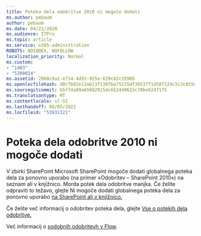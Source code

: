 ```yaml
---
title: Poteka dela odobritve 2010 ni mogoče dodati
ms.author: pebaum
author: pebaum
ms.date: 04/21/2020
ms.audience: ITPro
ms.topic: article
ms.service: o365-administration
ROBOTS: NOINDEX, NOFOLLOW
localization_priority: Normal
ms.custom:
- "1403"
- "5200024"
ms.assetid: 2060c9a1-e714-4d93-925e-629c82c35986
ms.openlocfilehash: d8cfb02e13ab13f1307ba75215df30537f1d58f124c5c3c015037eae2b00c35c
ms.sourcegitcommit: b5f7da89a650d2915dc652449623c78be6247175
ms.translationtype: MT
ms.contentlocale: sl-SI
ms.lasthandoff: 08/05/2021
ms.locfileid: "53931321"
---
```

# <a name="cant-add-default-2010-approval-workflow"></a>Poteka dela odobritve 2010 ni mogoče dodati

V zbirki SharePoint Microsoft SharePoint mogoče dodati globalnega poteka dela za ponovno uporabo (na primer »Odobritev – SharePoint 2010«) na seznam ali v knjižnico. Morda potek dela odobritve manjka. Če želite odpraviti to težavo, glejte Ni mogoče dodati globalnega poteka dela za ponovno uporabo [na SharePoint ali v knjižnico.](https://support.microsoft.com/help/4467263/sharepoint-designer-2013-shows-empty-wfpub-library)

Če želite več informacij o odobritev poteka dela, glejte [Vse o potekih dela odobritve.](https://support.office.com/article/All-about-Approval-workflows-078C5A89-821F-44A9-9530-40BB34F9F742) 
 
Več informacij o [sodobnih odobritevh v Flow](https://flow.microsoft.com/blog/introducing-modern-approvals). 
  